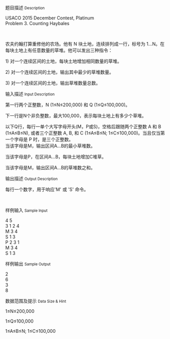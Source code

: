 <div class="panel panel-default">
<div class="area-title">
<span>
题目描述
<small>Description</small>
</span></div>
<div class="panel-body">

<p>USACO 2015 December Contest, Platinum<br>Problem 3. Counting Haybales</p><p><br></p><p>农夫约翰打算重修他的农场。他有 N 块土地，连续排列成一行，标号为 1…N。在每块土地上有任意数量的草堆。他可以发出三种指令：</p><p>1) 对一个连续区间的土地，每块土地增加相同数量的草堆。</p><p>2) 对一个连续区间的土地，输出其中最少的草堆数量。</p><p>3) 对一个连续区间的土地，输出草堆数量总数。</p>

</div>
</div>

<div class="panel panel-default">
<div class="area-title">
<span>
输入描述
<small>Input Description</small>
</span></div>
<div class="panel-body">
<p>第一行两个正整数，N (1≤N≤200,000) 和 Q (1≤Q≤100,000)。</p><p>下一行是N个非负整数，最大100,000，表示每块土地上有多少个草堆。</p><p>以下Q行，每行一单个大写字母开头(M，P或S)，空格后跟随两个正整数 A 和 B (1≤A≤B≤N), 或者三个正整数 A, B, 和 C (1≤A≤B≤N; 1≤C≤100,000)。当且仅当第一个字母是 P 时，是三个正整数。<br>当该字母是M，输出区间A…B的最小草堆数。</p><p>当该字母是P，在区间A…B，每块土地增加C堆草。</p><p>当该字母是M，输出区间A…B的草堆数之和。<br></p>

</div>
</div>
<div  class="panel panel-default">
<div class="area-title">
<span>
输出描述
<small>Output Description</small>
</span></div>
<div class="panel-body">

<p>每行一个数字，用于响应&#39;M&#39; 或 &#39;S&#39; 命令。</p><p><br/>
</p>

</div>
</div>


<div class="panel panel-default">
<div class="area-title">
<span>
样例输入
<small>Sample Input</small>
</span></div>
<div class="panel-body">
<p>4 5<br>3 1 2 4<br>M 3 4<br>S 1 3<br>P 2 3 1<br>M 3 4<br>S 1 3</p>

</div>
</div>

<div class="panel panel-default">
<div class="area-title">
<span>
样例输出
<small>Sample Output</small>
</span></div>
<div class="panel-body">
<p>2<br>6<br>3<br>8<br></p>

</div>
</div>

<div class="panel panel-default">
<div class="area-title">
<span>
数据范围及提示
<small>Data Size & Hint</small>
</span></div>
<div class="panel-body">
<p>1≤N≤200,000</p><p>1≤Q≤100,000<br></p><p>1≤A≤B≤N; 1≤C≤100,000</p>
</div>
</div>